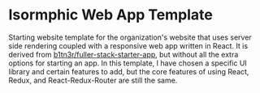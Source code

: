 # Isormphic Web App Template

Starting website template for the organization's website that uses server side rendering coupled with a responsive web app written in React. It is derived from [b1tn3r/fuller-stack-starter-app](https://github.com/b1tn3r/fuller-stack-starter-app), but without all the extra options for starting an app. In this template, I have chosen a specific UI library and certain features to add, but the core features of using React, Redux, and React-Redux-Router are still the same.
